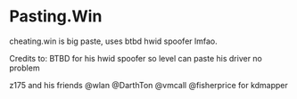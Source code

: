 # Pasting.Win
cheating.win is big paste, uses btbd hwid spoofer lmfao.



Credits to: 
BTBD for his hwid spoofer so level can paste his driver no problem

z175 and his friends @wlan @DarthTon @vmcall @fisherprice for kdmapper
